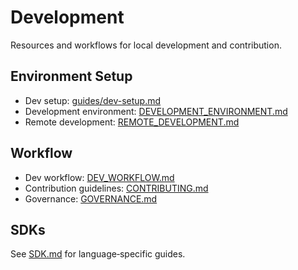 # Development

Resources and workflows for local development and contribution.

## Environment Setup

- Dev setup: [guides/dev-setup.md](guides/dev-setup.md)
- Development environment: [DEVELOPMENT_ENVIRONMENT.md](DEVELOPMENT_ENVIRONMENT.md)
- Remote development: [REMOTE_DEVELOPMENT.md](REMOTE_DEVELOPMENT.md)

## Workflow

- Dev workflow: [DEV_WORKFLOW.md](DEV_WORKFLOW.md)
- Contribution guidelines: [CONTRIBUTING.md](CONTRIBUTING.md)
- Governance: [GOVERNANCE.md](GOVERNANCE.md)

## SDKs

See [SDK.md](SDK.md) for language‑specific guides.


